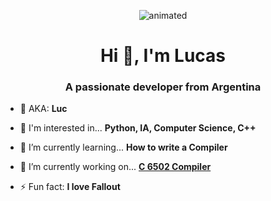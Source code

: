<p align="center">
  <img src="https://rjionline.org/wp-content/uploads/sites/2/2020/07/neural-network-animated.gif" alt="animated" />
</p>
<h1 align="center">Hi 👋, I'm Lucas</h1>
<h3 align="center">A passionate developer from Argentina</h3>

- 🔸 AKA: **Luc**

- 📌 I'm interested in... **Python, IA, Computer Science, C++**

- 🌱 I’m currently learning... **How to write a Compiler**

- 🔭 I’m currently working on... **[C 6502 Compiler](https://github.com/Luc-cr/The-6502-C-Compiler)**

- ⚡ Fun fact: **I love Fallout**
